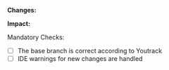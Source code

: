 **Changes:**


**Impact:**


Mandatory Checks:
- [ ] The base branch is correct according to Youtrack
- [ ] IDE warnings for new changes are handled
